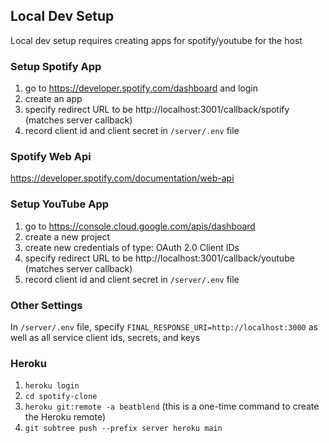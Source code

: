 ## Local Dev Setup
Local dev setup requires creating apps for spotify/youtube for the host

### Setup Spotify App
1. go to https://developer.spotify.com/dashboard and login
2. create an app
3. specify redirect URL to be http://localhost:3001/callback/spotify (matches server callback)
4. record client id and client secret in `/server/.env` file

### Spotify Web Api
https://developer.spotify.com/documentation/web-api

### Setup YouTube App
1. go to https://console.cloud.google.com/apis/dashboard
2. create a new project
3. create new credentials of type: OAuth 2.0 Client IDs
4. specify redirect URL to be http://localhost:3001/callback/youtube (matches server callback)
5. record client id and client secret in `/server/.env` file

### Other Settings
In `/server/.env` file, specify `FINAL_RESPONSE_URI=http://localhost:3000` as well as all service client ids, secrets, and keys 


### Heroku
1. `heroku login`
2. `cd spotify-clone`
3. `heroku git:remote -a beatblend` (this is a one-time command to create the Heroku remote)
4. `git subtree push --prefix server heroku main`